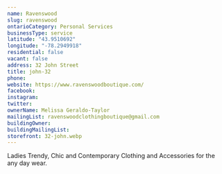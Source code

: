 ```yaml
---
name: Ravenswood 
slug: ravenswood
ontarioCategory: Personal Services
businessType: service
latitude: "43.9510692"
longitude: "-78.2949918"
residential: false
vacant: false
address: 32 John Street
title: john-32
phone:
website: https://www.ravenswoodboutique.com/
facebook:
instagram:
twitter:
ownerName: Melissa Geraldo-Taylor
mailingList: ravenswoodclothingboutique@gmail.com
buildingOwner:
buildingMailingList:
storefront: 32-john.webp
---
```


Ladies Trendy, Chic and Contemporary Clothing and Accessories for the any day wear.
